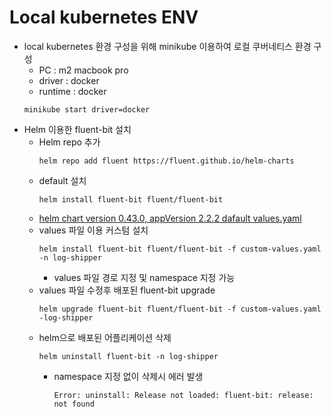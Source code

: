 # Local kubernetes ENV
- local kubernetes 환경 구성을 위해 minikube 이용하여 로컬 쿠버네티스 환경 구성
    - PC : m2 macbook pro
    - driver : docker
    - runtime : docker
    ```
    minikube start driver=docker
    ```
- Helm 이용한 fluent-bit 설치
    - Helm repo 추가
        ```
        helm repo add fluent https://fluent.github.io/helm-charts
        ```
    - default 설치
        ```
        helm install fluent-bit fluent/fluent-bit
        ```
    - [helm chart version 0.43.0, appVersion 2.2.2 dafault values.yaml](fluent-bit/values.yaml)
    - values 파일 이용 커스텀 설치
        ```
        helm install fluent-bit fluent/fluent-bit -f custom-values.yaml -n log-shipper
        ``` 
        - values 파일 경로 지정 및 namespace 지정 가능
    - values 파일 수정후 배포된 fluent-bit upgrade
        ```
        helm upgrade fluent-bit fluent/fluent-bit -f custom-values.yaml -log-shipper
        ```
    - helm으로 배포된 어플리케이션 삭제
        ```
        helm uninstall fluent-bit -n log-shipper
        ```
        - namespace 지정 없이 삭제시 에러 발생
            ```
            Error: uninstall: Release not loaded: fluent-bit: release: not found
            ```